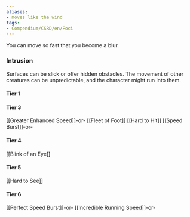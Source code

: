 ```yaml
---
aliases:
- moves like the wind
tags:
- Compendium/CSRD/en/Foci
---
```


You can move so fast that you become a blur.
 ### Intrusion
Surfaces can be slick or offer hidden obstacles. The movement of other creatures can be unpredictable, and the character might run into them.

#### Tier 1
#### Tier 3
[[Greater Enhanced Speed]]-or-
[[Fleet of Foot]]
[[Hard to Hit]]
[[Speed Burst]]-or-
#### Tier 4
[[Blink of an Eye]]
#### Tier 5
[[Hard to See]]
#### Tier 6
[[Perfect Speed Burst]]-or-
[[Incredible Running Speed]]-or-
